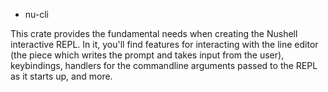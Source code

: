 * nu-cli

This crate provides the fundamental needs when creating the Nushell interactive REPL. In it, you'll find features for interacting with the line editor (the piece which writes the prompt and takes input from the user), keybindings, handlers for the commandline arguments passed to the REPL as it starts up, and more.


